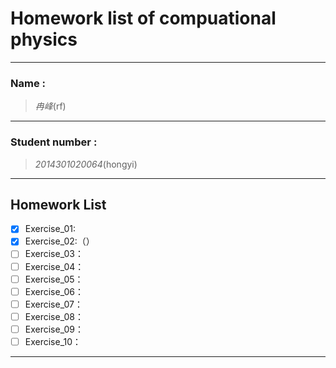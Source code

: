 

#  Homework list of compuational physics



---

### Name :
> *冉峰*(rf)

---   
 
### Student number :
>*2014301020064*(hongyi)

---  

## Homework List
- [x] Exercise_01: 
- [x] Exercise_02:（）
- [ ] Exercise_03：
- [ ] Exercise_04：
- [ ] Exercise_05：
- [ ] Exercise_06：
- [ ] Exercise_07：
- [ ] Exercise_08：
- [ ] Exercise_09：
- [ ] Exercise_10：

---  












